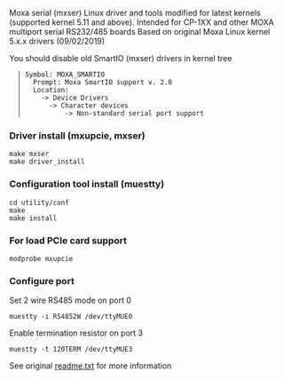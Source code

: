 Moxa serial (mxser) Linux driver and tools modified for latest kernels 
(supported kernel 5.11 and above).
Intended for CP-1XX and other MOXA multiport serial RS232/485 boards
Based on original  Moxa Linux kernel 5.x.x drivers (09/02/2019)

You should disable old SmartIO (mxser) drivers in kernel tree
```
  │ Symbol: MOXA_SMARTIO 
  │   Prompt: Moxa SmartIO support v. 2.0 
  │   Location:  
  │     -> Device Drivers
  │       -> Character devices  
  │           -> Non-standard serial port support
```  

### Driver install (mxupcie, mxser)
```
make mxser 
make driver_install
```

### Configuration tool install (muestty)
```
cd utility/conf
make 
make install
```

### For load PCIe card support
```
modprobe mxupcie
```

### Configure port
Set 2 wire RS485 mode on port 0
```
muestty -i RS4852W /dev/ttyMUE0
```
Enable termination resistor on port 3
```
muestty -t 120TERM /dev/ttyMUE3
```

See original [readme.txt](./readme.txt) for more information

